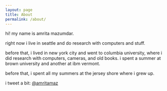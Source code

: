 ```yaml
---
layout: page
title: About
permalink: /about/
---
```


hi! my name is amrita mazumdar. 

right now i live in seattle and do research with computers and stuff. 

before that, i lived in new york city and went to columbia university, where i did research with computers, cameras, and old books. i spent a summer at brown university and another at ibm vermont.

before that, i spent all my summers at the jersey shore where i grew up. 

i tweet a bit: [@amritamaz](http://www.twitter.com/amritamaz)
